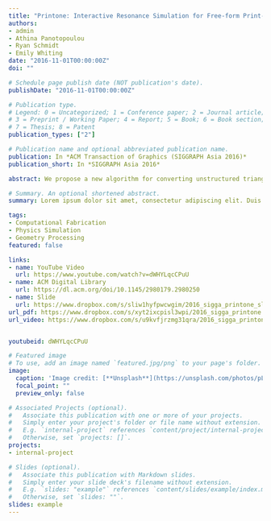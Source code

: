 ```yaml
---
title: "Printone: Interactive Resonance Simulation for Free-form Print-wind Instrument Design"
authors:
- admin
- Athina Panotopoulou
- Ryan Schmidt
- Emily Whiting
date: "2016-11-01T00:00:00Z"
doi: ""

# Schedule page publish date (NOT publication's date).
publishDate: "2016-11-01T00:00:00Z"

# Publication type.
# Legend: 0 = Uncategorized; 1 = Conference paper; 2 = Journal article;
# 3 = Preprint / Working Paper; 4 = Report; 5 = Book; 6 = Book section;
# 7 = Thesis; 8 = Patent
publication_types: ["2"]

# Publication name and optional abbreviated publication name.
publication: In *ACM Transaction of Graphics (SIGGRAPH Asia 2016)*
publication_short: In *SIGGRAPH Asia 2016*

abstract: We propose a new algorithm for converting unstructured triangle meshes into ones with a consistent topology for machine learning applications. We combine the orthogonal depth map computation and the shrink wrapping approach to efficiently and robustly parameterize the triangle geometry regardless of imperfections such as inverted faces, holes, and self-intersections. The converted mesh is consistently and compactly parameterized and thus is suitable for machine learning. We use an autoencoder network to extract the manifold of shapes in the same category to explore and synthesize a variety of shapes. Furthermore, we introduce a direct manipulation interface to navigate the synthesis. We demonstrate our approach with over one thousand car shapes represented in unstructured triangle meshes.

# Summary. An optional shortened abstract.
summary: Lorem ipsum dolor sit amet, consectetur adipiscing elit. Duis posuere tellus ac convallis placerat. Proin tincidunt magna sed ex sollicitudin condimentum.

tags:
- Computational Fabrication
- Physics Simulation
- Geometry Processing
featured: false

links:
- name: YouTube Video
  url: https://www.youtube.com/watch?v=dWHYLqcCPuU
- name: ACM Digital Library
  url: https://dl.acm.org/doi/10.1145/2980179.2980250
- name: Slide 
  url: https://www.dropbox.com/s/sliw1hyfpwcwgim/2016_sigga_printone_slides.pdf
url_pdf: https://www.dropbox.com/s/xyt2ixcpisl3wpi/2016_sigga_printone.pdf
url_video: https://www.dropbox.com/s/u9kvfjrzmg31qra/2016_sigga_printone.mp4


youtubeid: dWHYLqcCPuU

# Featured image
# To use, add an image named `featured.jpg/png` to your page's folder. 
image:
  caption: 'Image credit: [**Unsplash**](https://unsplash.com/photos/pLCdAaMFLTE)'
  focal_point: ""
  preview_only: false

# Associated Projects (optional).
#   Associate this publication with one or more of your projects.
#   Simply enter your project's folder or file name without extension.
#   E.g. `internal-project` references `content/project/internal-project/index.md`.
#   Otherwise, set `projects: []`.
projects:
- internal-project

# Slides (optional).
#   Associate this publication with Markdown slides.
#   Simply enter your slide deck's filename without extension.
#   E.g. `slides: "example"` references `content/slides/example/index.md`.
#   Otherwise, set `slides: ""`.
slides: example
---
```

<!--
{{% alert note %}}
Click the *Cite* button above to demo the feature to enable visitors to import publication metadata into their reference management software.
{{% /alert %}}

{{% alert note %}}
Click the *Slides* button above to demo Academic's Markdown slides feature.
{{% /alert %}}

Supplementary notes can be added here, including [code and math](https://sourcethemes.com/academic/docs/writing-markdown-latex/).
-->